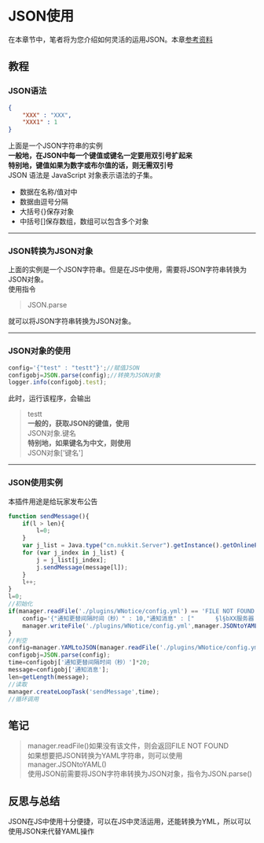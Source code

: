 # JSON使用  
在本章节中，笔者将为您介绍如何灵活的运用JSON。本章[参考资料]([https://www.runoob.com/json](https://www.runoob.com/json))  
## 教程  
### JSON语法  
~~~json
{  
    "XXX" : "XXX",  
    "XXX1" : 1  
}  
~~~  
上面是一个JSON字符串的实例  
**一般地，在JSON中每一个键值或键名一定要用双引号扩起来**  
**特别地，键值如果为数字或布尔值的话，则无需双引号**  
JSON 语法是 JavaScript 对象表示语法的子集。  
*   数据在名称/值对中  
*   数据由逗号分隔  
*   大括号{}保存对象  
*   中括号\[\]保存数组，数组可以包含多个对象  
****  
### JSON转换为JSON对象  
上面的实例是一个JSON字符串。但是在JS中使用，需要将JSON字符串转换为JSON对象。  
使用指令  

>JSON.parse  

就可以将JSON字符串转换为JSON对象。


****  
### JSON对象的使用  
~~~javascript
config='{"test" : "testt"}';//赋值JSON  
configobj=JSON.parse(config);//转换为JSON对象  
logger.info(configobj.test);  
~~~  
此时，运行该程序，会输出  


>testt  
**一般的，获取JSON的键值，使用**  
>JSON对象.键名  
**特别地，如果键名为中文，则使用**  
>JSON对象['键名']  


****  


### JSON使用实例  
本插件用途是给玩家发布公告  
~~~javascript
function sendMessage(){  
    if(l > len){  
        l=0;  
    }  
    var j_list = Java.type("cn.nukkit.Server").getInstance().getOnlinePlayers().values().toArray();  
    for (var j_index in j_list) {  
        j = j_list[j_index];  
        j.sendMessage(message[l]);  
    }  
    l++;  
}  
l=0;  
//初始化  
if(manager.readFile('./plugins/WNotice/config.yml') == 'FILE NOT FOUND'){  
    config='{"通知更替间隔时间（秒）" : 10,"通知消息" : ["      §l§bXX服务器 (>_<)\n          §e在游戏中使用  §f/report <玩家ID>\n            §c来举报作弊/非法组队/非法装备/非法RMB交易\n            §6欢迎大家进行举报监督，共创美好的游戏环境～"]}';  
    manager.writeFile('./plugins/WNotice/config.yml',manager.JSONtoYAML(config));  
}  
//判空  
config=manager.YAMLtoJSON(manager.readFile('./plugins/WNotice/config.yml'));  
configobj=JSON.parse(config);  
time=configobj['通知更替间隔时间（秒）']*20;  
message=configobj['通知消息'];  
len=getLength(message);  
//读取  
manager.createLoopTask('sendMessage',time);  
//循环调用  
~~~  
## 笔记  

>manager.readFile()如果没有该文件，则会返回FILE NOT FOUND  
>如果想要把JSON转换为YAML字符串，则可以使用manager.JSONtoYAML()  
>使用JSON前需要将JSON字符串转换为JSON对象，指令为JSON.parse()  

## 反思与总结  
JSON在JS中使用十分便捷，可以在JS中灵活运用，还能转换为YML，所以可以使用JSON来代替YAML操作